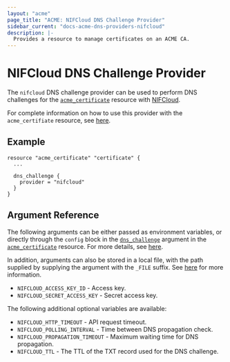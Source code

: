 ```yaml
---
layout: "acme"
page_title: "ACME: NIFCloud DNS Challenge Provider"
sidebar_current: "docs-acme-dns-providers-nifcloud"
description: |-
  Provides a resource to manage certificates on an ACME CA.
---
```


# NIFCloud DNS Challenge Provider

The `nifcloud` DNS challenge provider can be used to perform DNS challenges for
the [`acme_certificate`][resource-acme-certificate] resource with
[NIFCloud][provider-service-page].

[resource-acme-certificate]: /docs/providers/acme/r/certificate.html
[provider-service-page]: https://www.nifcloud.com/

For complete information on how to use this provider with the `acme_certifiate`
resource, see [here][resource-acme-certificate-dns-challenges].

[resource-acme-certificate-dns-challenges]: /docs/providers/acme/r/certificate.html#using-dns-challenges

## Example

```hcl
resource "acme_certificate" "certificate" {
  ...

  dns_challenge {
    provider = "nifcloud"
  }
}
```

## Argument Reference

The following arguments can be either passed as environment variables, or
directly through the `config` block in the
[`dns_challenge`][resource-acme-certificate-dns-challenge-arg] argument in the
[`acme_certificate`][resource-acme-certificate] resource. For more details, see
[here][resource-acme-certificate-dns-challenges].

[resource-acme-certificate-dns-challenge-arg]: /docs/providers/acme/r/certificate.html#dns_challenge

In addition, arguments can also be stored in a local file, with the path
supplied by supplying the argument with the `_FILE` suffix. See
[here][acme-certificate-file-arg-example] for more information.

[acme-certificate-file-arg-example]: /docs/providers/acme/r/certificate.html#using-variable-files-for-provider-arguments

* `NIFCLOUD_ACCESS_KEY_ID` - Access key.
* `NIFCLOUD_SECRET_ACCESS_KEY` - Secret access key.

The following additional optional variables are available:

* `NIFCLOUD_HTTP_TIMEOUT` - API request timeout.
* `NIFCLOUD_POLLING_INTERVAL` - Time between DNS propagation check.
* `NIFCLOUD_PROPAGATION_TIMEOUT` - Maximum waiting time for DNS propagation.
* `NIFCLOUD_TTL` - The TTL of the TXT record used for the DNS challenge.


